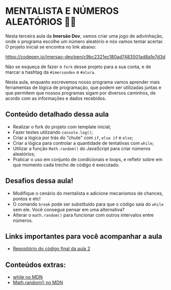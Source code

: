 # MENTALISTA E NÚMEROS ALEATÓRIOS :crystal_ball::eyes: 



Nesta terceira aula da **Imersão Dev**, vamos criar uma jogo de adivinhação, onde o programa escolhe um número aleatório e nós vamos tentar acertar. O projeto inicial se encontra no link abaixo:

https://codepen.io/imersao-dev/pen/c9bc2321ec180ad7483501ad8a1e7d3d

Não se esqueça de fazer o `fork` desse projeto para a sua conta, e de marcar a hashtag da `#imersaodev` e `#alura`.

Nesta aula, enquanto escrevemos nosso programa vamos aprender mais ferramentas de lógica de programação, que podem ser utilizadas juntas e que permitem que nossos programas sigam por diversos caminhos, de acordo com as informações e dados recebidos.

## Conteúdo detalhado dessa aula

- Realizar o fork do projeto com template inicial;
- Fazer testes utilizando `console.log()`;
- Criar a lógica por trás do "chute" com `if`, `else if` e `else`;
- Criar a lógica para controlar a quantidade de tentativas com `while`;
- Utilizar a função `Math.random()` do JavaScript para criar números aleatórios;
- Praticar o uso em conjunto de condicionais e loops, e refletir sobre em que momento cada trecho de código é executado.

## Desafios dessa aula!

- Modifique o cenário do mentalista e adicione mecanismos de chances, pontos e etc!
- O comando `break` pode ser substituído para que o código saia do `while` sem ele. Você consegue pensar em uma alternativa?
- Alterar o `math.random()` para funcionar com outros intervalos entre números.

## Links importantes para você acompanhar a aula

- [Repositório do código final da aula 2](https://codepen.io/imersao-dev/pen/949fe1f606eb7bc42295c0aff42dcbd8)

## Conteúdos extras:

- [while no MDN](https://developer.mozilla.org/pt-BR/docs/Web/JavaScript/Reference/Statements/while)
- [Math.random() no MDN](https://developer.mozilla.org/pt-BR/docs/Web/JavaScript/Reference/Global_Objects/Math/random)